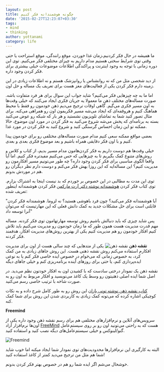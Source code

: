 ```yaml
---
layout: post
title: چگونه هوشمندانه فکر کنیم
date: '2015-02-27T12:23:07+03:30'
tags:
- mind
- thinking
author: yottanami
category: life
---
```


ما همیشه در حال فکر کردنیم،زمان غذا خوردن، موقع رانندگی، موقع استراحت یا حتی وقتی توی شرایط سختی هستیم مدام داریم به چیزای مختلفی فکر می‌کنیم.
توی این دوره زمانی با توجه به وجود اینترنت و پراکندگی اطلاعات موضوعات خیلی بیشتری برای فکر کردن وجود داره. 

از دید شخصی مثل من که نه روانشناس یا روانپزشک هستم و نه اطلاعات زیادی در این زمینه دارم فکر کردن یکی از فعالیت‌های مغز هست برای تعریف یک مساله و حل اون.

اما ما به چه چیزهایی فکر می‌کنیم؟ شاید جواب این سوال برای هر فرد متفاوت باشه.
صورت مساله‌های مختلف ذهن ما معمولا یه جریان فکری ایجاد می‌کنند که خیلی وقت‌ها به اون مسیر فکری می‌گیم.
 گاهی اوقات ترجیح می‌دیم ذهن خودمون رو فقط با محیط هماهنگ کنیم و هروقفه‌ای که ایجاد می‌شه مسیر فکریمون اون رو همراهی می‌کنه. برای مثال تصور کنید شما به تماشای تلویزیون نشستید و هر بار که شبکه رو عوض می‌کنید بسته به برنامه‌ای که پخش می‌شه شروع می‌کنید به فکر کردن در مورد اون موضوع، حالا ممکنه تو این زمان احساس گرسنگی کنید و شروع کنید به فکر کردن در مورد غذا.
 
بعضی‌ مواقع ممکنه سعی کنیم مدام صورت مساله‌های مختلفی رو برای خودمون پیدا کنیم و با اون فکر دقایقی همراه باشیم و بعد موضوع فکری بعدی و بعدی.

خیلی وقت‌ها هم دوست داریم به فکر کردن‌هامون مدام مسیر بدیم، از کتاب و کلاس‌ و روش‌های متنوع کمک بگیریم تا به چیزهایی که حس می‌کنیم مفید‌تره فکر کنیم. 
اما آیا واقعا الگوی مناسبی برای فکر کردن وجود داره؟ چه طور می‌تونیم مسیر افکارمون رو مدیریت کنیم؟ این مساله‌ایه که این روزا بهش فکر می‌کنم و دوست دارم نظر دیگران رو هم در موردش بدونم.

توی این مدت به مطالبی در این خصوص بر خوردم که بد نیست اینجا به اشتراک بزارم.
توی کتاب فکر کردن [هوشمندانه نوشته دکتر آرت مارکمن][1] فکر کردن هوشمندانه اینطور تعریف شده:

"آیا هوشمندانه فکر می‌کنید؟ چون فرد باهوشی هستید؟ نه لزوما. هوشمندانه فکر کردن قابلتی است برای حل مشکلات جدید به کمک دانش فعلی که این مهارتیست که می‌توان آنرا توسعه داد"

پس شاید چیزی که باید دنبالش باشیم روش توسعه مهارتهامون توی فکر کردنه. مساله مهم قدرت مدیریت هست همون طور که ما زمان خودمون رو مدیریت می‌کنیم باید تلاش کنیم افکار خودمون رو هم مدیریت کنیم یکی از بهترین روش‌های مدیریت افکار، هدفمند فکر کردنه.


**نقشه ذهن**
![نقشه ذهن](https://upload.wikimedia.org/wikipedia/commons/7/7f/Guru_Mindmap.jpg)
یکی از متد‌هایی که چند سالی هست از اون برای مدیریت افکارم استفاده می‌کنم روش نقشه ذهنی هست. این روش جاهای زیادی به من کمک کرد، به خصوص زمانی که می‌خوام در خصوص ایده خاصی فکر کنم یا به نوعی ایده‌پردازی کنم، یا حتی برای روز‌های آینده برنامه‌ریزی کنم و خیلی جاهای دیگه

نقشه ذهن یک نمودار درختی سادست که با کشیدن اون به افکار خودتون نظم می‌دید. در اصل شما ایده اصلی ذهنیتون رو وسط یک کاغذ می‌نویسید و افکار مربوط به اون رو به صورت شاخه‌ با ترتیب خاصی رسم می‌کنید.

[کتاب نقشه ذهن نوشته تونی بازان][2] این روش رو به طور کامل شرح داده و به نکات کوچیکی اشاره کرده که می‌تونه کمک زیادی به کاربردی شدن این روش برای شما کمک کنه.


**Freemind**

سرویس‌های آنلاین و نرم‌افزارهای مختلفی هم برای رسم نقشه ذهن وجود داره یکی از اون‌ها نرم‌افزار آزاد [FreeMind][3] هست که به راحتی می‌تونید اون رو بر روی سیستم‌عامل گنو/لینوکس و خیلی سیستم‌عامل‌های دیگه نصب کنید و استفاده کنید.

![Freemind](https://dl.dropboxusercontent.com/u/106779105/blog/freemind.png)

البته به کارگیری این نرم‌افزارها محدودیت‌های توی نمودار شما ایجاد میکنه اما خوب شاید شما هم مثل من ترجیح می‌دید کمتر از کاغذ استفاده کنید!

خوشحال می‌شم اگر ایده شما رو هم در خصوص بهتر فکر کردن بدونم.






[1]: http://www.amazon.com/Smart-Thinking-Essential-Problems-Innovate/dp/0399537759
[2]: http://www.amazon.com/How-Mind-Map-Thinking-Change/dp/0007146841
[3]: http://freemind.sourceforge.net